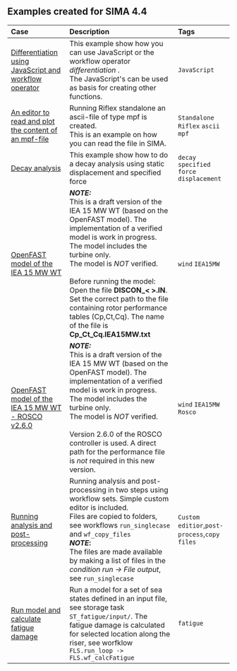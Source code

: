 ## Examples created for SIMA 4.4


  

| Case | Description    |Tags|
|:---|:---|:---|
| [Differentiation using JavaScript and workflow operator](differentiate_using_javascript.stask)| This example show how you can use JavaScript or the workflow operator _differentiation_ . <br />The JavaScript's can be used as basis for creating other functions. |`JavaScript`|
| [An editor to read and plot the content of an mpf-file](mpf_plotter.stask)| Running Riflex standalone an ascii-file of type mpf is created. <br /> This is an example on how you can read the file in SIMA.|`Standalone` `Riflex` `ascii` `mpf`|
| [Decay analysis](decay_examples.stask)| This example show how to do a decay analysis using static displacement and specified force | `decay` `specified force` `displacement`|
| [OpenFAST model of the IEA 15 MW WT](IEA15MW_turbine_only_draft_version_20221007.stask) | **_NOTE:_** <br /> This is a draft version of the IEA 15 MW WT (based on the OpenFAST model). The implementation of a verified model is work in progress. <br />The model includes the turbine only. <br />The model is _NOT_ verified. <br /> <br />  Before running the model:<br /> Open the file **DISCON_< >.IN**. Set the correct path to the file containing rotor performance tables (Cp,Ct,Cq). The name of the file is **Cp_Ct_Cq.IEA15MW.txt** |`wind` `IEA15MW`|
| [OpenFAST model of the IEA 15 MW WT - ROSCO v2.6.0](IEA15MW_ROSCO2.6.0_turbine_only_draft_version_20221021.stask) | **_NOTE:_** <br /> This is a draft version of the IEA 15 MW WT (based on the OpenFAST model). The implementation of a verified model is work in progress. <br />The model includes the turbine only. <br />The model is _NOT_ verified. <br /> <br />  Version 2.6.0 of the ROSCO controller is used. A direct path for the performance file is _not_ required in this new version.|`wind` `IEA15MW` `Rosco`|
| [Running analysis and post-processing ](RunAndPostProcSeparate_copyFilescopyResults.stask)| Running analysis and post-processing in two steps using workflow sets. Simple custom editor is included. <br/> Files are copied to folders, see workflows `run_singlecase` and `wf_copy_files` <br/> **_NOTE_:** <br/> The files are made available by making a list of files in the _condition run -> File output_, see  `run_singlecase`   |`Custom editior`,`post-process`,`copy files`|
| [Run model and calculate fatigue damage](example_fatigue_using_workflowset_and_postproc.stask)| Run a model for  a set of sea states defined in an input file, see storage task `ST_fatigue/input/`. The fatigue damage is calculated for selected location along the riser, see worfklow `FLS.run_loop -> FLS.wf_calcFatigue` |`fatigue` 

<!---#That is so funny! :joy: :tent:-->

<!---
- [Comparison Marine growth conditionset](comparison_marine_growth_conditionset_in_wf_set_with_CE_report.stask)
  - Model marine marine growth. 
    - Example includes a custom editor and a report generator.
- [How to use error log in a workflow set](Error_log_example_with_two_sets.stask)
  - Log of the failed cases a stored to file
- [Condition and workflow as input](Example_condition_and_workflow_as_input_report.stask)
- [Post processor operators](examplePostProcessorOperators.stask)
  - This is included in SIMA 4.2.0
- [Pass signal to an Excel file](Example_send_signals_to_Excel_sheets.stask)
- [Store data to file](storeDataToFiles.stask)

-->